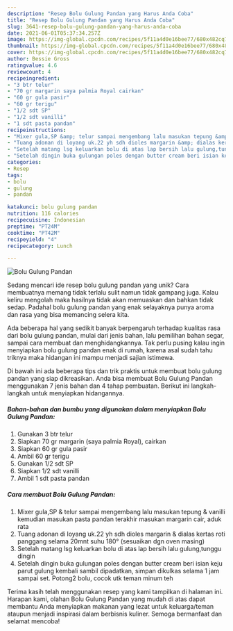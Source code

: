 ```yaml
---
description: "Resep Bolu Gulung Pandan yang Harus Anda Coba"
title: "Resep Bolu Gulung Pandan yang Harus Anda Coba"
slug: 3641-resep-bolu-gulung-pandan-yang-harus-anda-coba
date: 2021-06-01T05:37:34.257Z
image: https://img-global.cpcdn.com/recipes/5f11a4d0e16bee77/680x482cq70/bolu-gulung-pandan-foto-resep-utama.jpg
thumbnail: https://img-global.cpcdn.com/recipes/5f11a4d0e16bee77/680x482cq70/bolu-gulung-pandan-foto-resep-utama.jpg
cover: https://img-global.cpcdn.com/recipes/5f11a4d0e16bee77/680x482cq70/bolu-gulung-pandan-foto-resep-utama.jpg
author: Bessie Gross
ratingvalue: 4.6
reviewcount: 4
recipeingredient:
- "3 btr telur"
- "70 gr margarin saya palmia Royal cairkan"
- "60 gr gula pasir"
- "60 gr terigu"
- "1/2 sdt SP"
- "1/2 sdt vanilli"
- "1 sdt pasta pandan"
recipeinstructions:
- "Mixer gula,SP &amp; telur sampai mengembang lalu masukan tepung &amp; vanilli kemudian masukan pasta pandan terakhir masukan margarin cair, aduk rata"
- "Tuang adonan di loyang uk.22 yh sdh dioles margarin &amp; dialas kertas roti panggang selama 20mnt suhu 180° (sesuaikan dgn oven masing)"
- "Setelah matang lsg keluarkan bolu di atas lap bersih lalu gulung,tunggu dingin"
- "Setelah dingin buka gulungan poles dengan butter cream beri isian keju parut gulung kembali sambil dipadatkan, simpan dikulkas selama 1 jam sampai set. Potong2 bolu, cocok utk teman minum teh"
categories:
- Resep
tags:
- bolu
- gulung
- pandan

katakunci: bolu gulung pandan 
nutrition: 116 calories
recipecuisine: Indonesian
preptime: "PT24M"
cooktime: "PT42M"
recipeyield: "4"
recipecategory: Lunch

---
```



![Bolu Gulung Pandan](https://img-global.cpcdn.com/recipes/5f11a4d0e16bee77/680x482cq70/bolu-gulung-pandan-foto-resep-utama.jpg)

Sedang mencari ide resep bolu gulung pandan yang unik? Cara membuatnya memang tidak terlalu sulit namun tidak gampang juga. Kalau keliru mengolah maka hasilnya tidak akan memuaskan dan bahkan tidak sedap. Padahal bolu gulung pandan yang enak selayaknya punya aroma dan rasa yang bisa memancing selera kita.

Ada beberapa hal yang sedikit banyak berpengaruh terhadap kualitas rasa dari bolu gulung pandan, mulai dari jenis bahan, lalu pemilihan bahan segar, sampai cara membuat dan menghidangkannya. Tak perlu pusing kalau ingin menyiapkan bolu gulung pandan enak di rumah, karena asal sudah tahu triknya maka hidangan ini mampu menjadi sajian istimewa.




Di bawah ini ada beberapa tips dan trik praktis untuk membuat bolu gulung pandan yang siap dikreasikan. Anda bisa membuat Bolu Gulung Pandan menggunakan 7 jenis bahan dan 4 tahap pembuatan. Berikut ini langkah-langkah untuk menyiapkan hidangannya.

<!--inarticleads1-->

##### Bahan-bahan dan bumbu yang digunakan dalam menyiapkan Bolu Gulung Pandan:

1. Gunakan 3 btr telur
1. Siapkan 70 gr margarin (saya palmia Royal), cairkan
1. Siapkan 60 gr gula pasir
1. Ambil 60 gr terigu
1. Gunakan 1/2 sdt SP
1. Siapkan 1/2 sdt vanilli
1. Ambil 1 sdt pasta pandan




<!--inarticleads2-->

##### Cara membuat Bolu Gulung Pandan:

1. Mixer gula,SP &amp; telur sampai mengembang lalu masukan tepung &amp; vanilli kemudian masukan pasta pandan terakhir masukan margarin cair, aduk rata
1. Tuang adonan di loyang uk.22 yh sdh dioles margarin &amp; dialas kertas roti panggang selama 20mnt suhu 180° (sesuaikan dgn oven masing)
1. Setelah matang lsg keluarkan bolu di atas lap bersih lalu gulung,tunggu dingin
1. Setelah dingin buka gulungan poles dengan butter cream beri isian keju parut gulung kembali sambil dipadatkan, simpan dikulkas selama 1 jam sampai set. Potong2 bolu, cocok utk teman minum teh




Terima kasih telah menggunakan resep yang kami tampilkan di halaman ini. Harapan kami, olahan Bolu Gulung Pandan yang mudah di atas dapat membantu Anda menyiapkan makanan yang lezat untuk keluarga/teman ataupun menjadi inspirasi dalam berbisnis kuliner. Semoga bermanfaat dan selamat mencoba!
